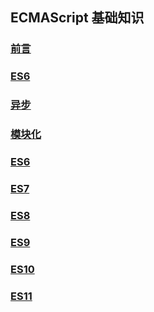 ## ECMAScript 基础知识

### [前言](./前言)

### [ES6](./ES6)

### [异步](./异步)

### [模块化](./模块化)

### [ES6](./ES6)

### [ES7](./ES7)

### [ES8](./ES8)

### [ES9](./ES9)

### [ES10](./ES10)

### [ES11](./ES11)
